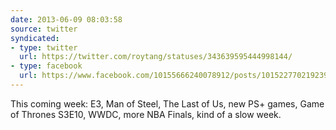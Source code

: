 ```yaml
---
date: 2013-06-09 08:03:58
source: twitter
syndicated:
- type: twitter
  url: https://twitter.com/roytang/statuses/343639595444998144/
- type: facebook
  url: https://www.facebook.com/10155666240078912/posts/10152277021923912
---
```


This coming week: E3, Man of Steel, The Last of Us, new PS+ games, Game of Thrones S3E10, WWDC, more NBA Finals, kind of a slow week.